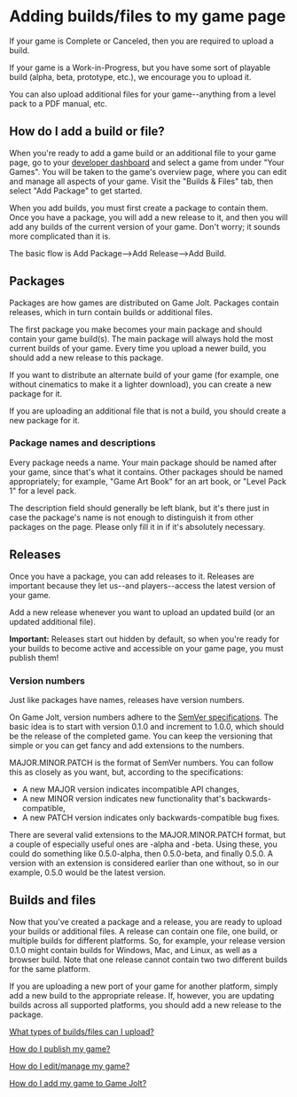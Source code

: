 # Adding builds/files to my game page

If your game is Complete or Canceled, then you are required to upload a build.

If your game is a Work-in-Progress, but you have some sort of playable build (alpha, beta, prototype, etc.), we encourage you to upload it.

You can also upload additional files for your game--anything from a level pack to a PDF manual, etc.

## How do I add a build or file?

When you're ready to add a game build or an additional file to your game page, go to your [developer dashboard](http://gamejolt.com/dashboard/) and select a game from under "Your Games". You will be taken to the game's overview page, where you can edit and manage all aspects of your game. Visit the "Builds & Files" tab, then select "Add Package" to get started.

When you add builds, you must first create a package to contain them. Once you have a package, you will add a new release to it, and then you will add any builds of the current version of your game. Don't worry; it sounds more complicated than it is. 

The basic flow is Add Package-->Add Release-->Add Build.

## Packages

Packages are how games are distributed on Game Jolt. Packages contain releases, which in turn contain builds or additional files.

The first package you make becomes your main package and should contain your game build(s). The main package will always hold the most current builds of your game. Every time you upload a newer build, you should add a new release to this package.

If you want to distribute an alternate build of your game (for example, one without cinematics to make it a lighter download), you can create a new package for it.

If you are uploading an additional file that is not a build, you should create a new package for it. 

### Package names and descriptions

Every package needs a name. Your main package should be named after your game, since that's what it contains. Other packages should be named appropriately; for example, "Game Art Book" for an art book, or "Level Pack 1" for a level pack.

The description field should generally be left blank, but it's there just in case the package's name is not enough to distinguish it from other packages on the page. Please only fill it in if it's absolutely necessary.

## Releases

Once you have a package, you can add releases to it. Releases are important because they let us--and players--access the latest version of your game.

Add a new release whenever you want to upload an updated build (or an updated additional file).

**Important:** Releases start out hidden by default, so when you're ready for your builds to become active and accessible on your game page, you must publish them!

### Version numbers 

Just like packages have names, releases have version numbers.

On Game Jolt, version numbers adhere to the [SemVer specifications](http://semver.org/). The basic idea is to start with version 0.1.0 and increment to 1.0.0, which should be the release of the completed game. You can keep the versioning that simple or you can get fancy and add extensions to the numbers.

MAJOR.MINOR.PATCH is the format of SemVer numbers. You can follow this as closely as you want, but, according to the specifications:
- A new MAJOR version indicates incompatible API changes,
- A new MINOR version indicates new functionality that's backwards-compatible,
- A new PATCH version indicates only backwards-compatible bug fixes.

There are several valid extensions to the MAJOR.MINOR.PATCH format, but a couple of especially useful ones are -alpha and -beta. Using these, you could do something like 0.5.0-alpha, then 0.5.0-beta, and finally 0.5.0. A version with an extension is considered earlier than one without, so in our example, 0.5.0 would be the latest version. 

## Builds and files

Now that you've created a package and a release, you are ready to upload your builds or additional files. A release can contain one file, one build, or multiple builds for different platforms. So, for example, your release version 0.1.0 might contain builds for Windows, Mac, and Linux, as well as a browser build. Note that one release cannot contain two two different builds for the same platform.

If you are uploading a new port of your game for another platform, simply add a new build to the appropriate release. If, however, you are updating builds across all supported platforms, you should add a new release to the package.

[What types of builds/files can I upload?](/build-types/index.md)

[How do I publish my game?](/publish-game/index.md)

[How do I edit/manage my game?](/manage-game/index.md)

[How do I add my game to Game Jolt?](/add-game/index.md)
